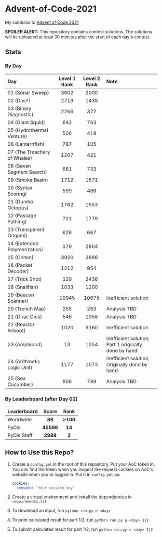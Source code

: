# Advent-of-Code-2021

My solutions to [Advent of Code 2021](https://adventofcode.com/2021)

**SPOILER ALERT:** This repository contains contest solutions. The solutions will be
uploaded at least 30 minutes after the start of each day's contest.

## Stats

### By Day

| Day                          | Level 1 Rank | Level 2 Rank | Note                                                 |
| :--------------------------- | :----------: | :----------: | :--------------------------------------------------- |
| 01 (Sonar Sweep)             |     3602     |     2000     |                                                      |
| 02 (Dive!)                   |     2719     |     1438     |                                                      |
| 03 (Binary Diagnostic)       |     2266     |     372      |                                                      |
| 04 (Giant Squid)             |     642      |     763      |                                                      |
| 05 (Hydrothermal Venture)    |     506      |     418      |                                                      |
| 06 (Lanternfish)             |     787      |     105      |                                                      |
| 07 (The Treachery of Whales) |     1207     |     421      |                                                      |
| 08 (Seven Segment Search)    |     681      |     733      |                                                      |
| 09 (Smoke Basin)             |     1712     |     1571     |                                                      |
| 10 (Syntax Scoring)          |     599      |     466      |                                                      |
| 11 (Dumbo Octopus)           |     1762     |     1553     |                                                      |
| 12 (Passage Pathing)         |     721      |     1779     |                                                      |
| 13 (Transparent Origami)     |     628      |     667      |                                                      |
| 14 (Extended Polymerization) |     379      |     2804     |                                                      |
| 15 (Chiton)                  |     3920     |     2898     |                                                      |
| 16 (Packet Decoder)          |     1212     |     954      |                                                      |
| 17 (Trick Shot)              |     129      |     2436     |                                                      |
| 18 (Snailfish)               |     1033     |     1200     |                                                      |
| 19 (Beacon Scanner)          |    10945     |    10675     | Inefficient solution                                 |
| 20 (Trench Map)              |     255      |     263      | Analysis TBD                                         |
| 21 (Dirac Dics)              |     546      |     1058     | Analysis TBD                                         |
| 22 (Reactor Reboot)          |     1020     |     9160     | Inefficient solution                                 |
| 23 (Amphipod)                |      13      |     1254     | Inefficient solution; Part 1 originally done by hand |
| 24 (Arithmetic Logic Unit)   |     1177     |     1073     | Inefficient solution; Originally done by hand         |
| 25 (Sea Cucumber)            |     906      |     789      | Analysis TBD                                         |

### By Leaderboard (after Day 02)

| Leaderboard |   Score   |   Rank   |
| :---------- | :-------: | :------: |
| Worldwide   |  **88**   | **>100** |
| PyDis       | **45598** |  **14**  |
| PyDis Staff | **2988**  |  **2**   |

## How to Use this Repo?

1. Create a `config.yml` in the root of this repository. Put your AoC token in. You can
   find the token when you inspect the request cookies on AoC's website when you're
   logged in. Put it in `config.yml` as:

   ```yaml
   cookies:
     session: 'Your session key'
   ```

2. Create a virtual environment and install the dependencies in `requirements.txt`
3. To download an input, run `python run.py d <day>`
4. To print calculated result for part 1/2, run `python run.py p <day> 1|2`
5. To submit calculated result for part 1/2, run `python run.py s <day> 1|2`
